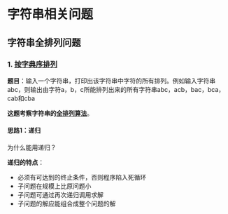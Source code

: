 # 字符串相关问题



## 字符串全排列问题

### 1. [按字典序排列](https://www.nowcoder.com/practice/fe6b651b66ae47d7acce78ffdd9a96c7?tpId=188&tqId=36164&rp=1&ru=%2Factivity%2Foj&qru=%2Fta%2Fjob-code-high-week%2Fquestion-ranking)

**题目**：输入一个字符串，打印出该字符串中字符的所有排列。例如输入字符串abc，则输出由字符a，b，c所能排列出来的所有字符串abc，acb，bac，bca，cab和cba

**这题考察字符串的[全排列算法](https://blog.csdn.net/wzy_1988/article/details/8939140)**。

#### 思路1：递归

为什么能用递归？

**递归的特点**：

- 必须有可达到的终止条件，否则程序陷入死循环
- 子问题在规模上比原问题小
- 子问题可通过再次递归调用求解
- 子问题的解应能组合成整个问题的解



































